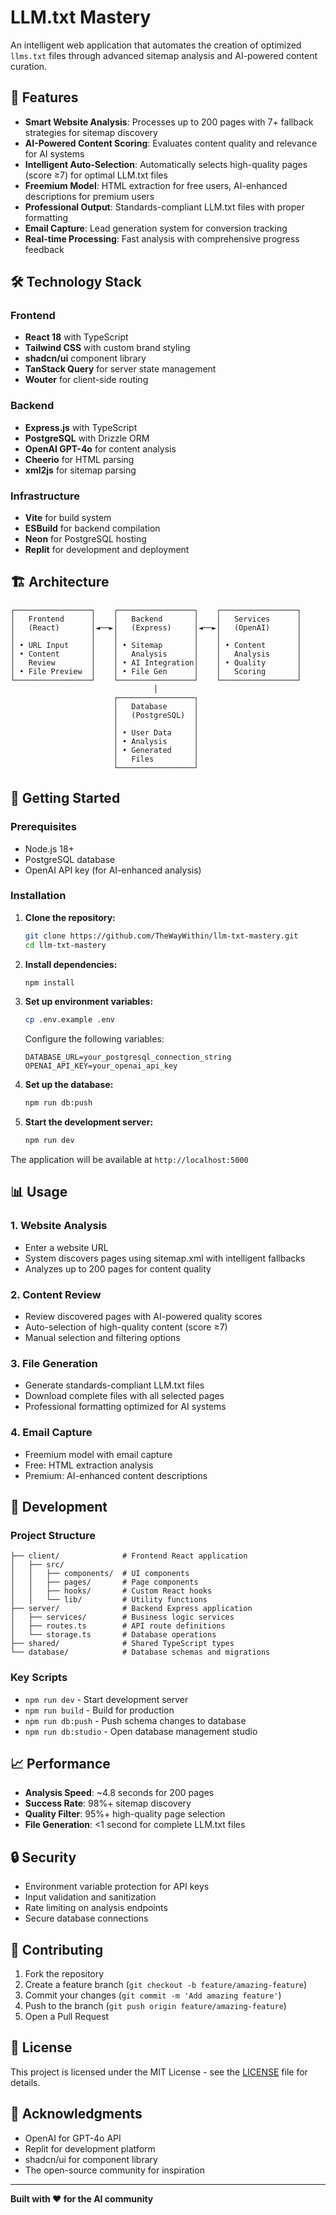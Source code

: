 # LLM.txt Mastery

An intelligent web application that automates the creation of optimized `llms.txt` files through advanced sitemap analysis and AI-powered content curation.

## 🚀 Features

- **Smart Website Analysis**: Processes up to 200 pages with 7+ fallback strategies for sitemap discovery
- **AI-Powered Content Scoring**: Evaluates content quality and relevance for AI systems
- **Intelligent Auto-Selection**: Automatically selects high-quality pages (score ≥7) for optimal LLM.txt files
- **Freemium Model**: HTML extraction for free users, AI-enhanced descriptions for premium users
- **Professional Output**: Standards-compliant LLM.txt files with proper formatting
- **Email Capture**: Lead generation system for conversion tracking
- **Real-time Processing**: Fast analysis with comprehensive progress feedback

## 🛠️ Technology Stack

### Frontend
- **React 18** with TypeScript
- **Tailwind CSS** with custom brand styling
- **shadcn/ui** component library
- **TanStack Query** for server state management
- **Wouter** for client-side routing

### Backend
- **Express.js** with TypeScript
- **PostgreSQL** with Drizzle ORM
- **OpenAI GPT-4o** for content analysis
- **Cheerio** for HTML parsing
- **xml2js** for sitemap parsing

### Infrastructure
- **Vite** for build system
- **ESBuild** for backend compilation
- **Neon** for PostgreSQL hosting
- **Replit** for development and deployment

## 🏗️ Architecture

```
┌─────────────────┐    ┌─────────────────┐    ┌─────────────────┐
│   Frontend      │    │   Backend       │    │   Services      │
│   (React)       │◄──►│   (Express)     │◄──►│   (OpenAI)      │
│                 │    │                 │    │                 │
│ • URL Input     │    │ • Sitemap       │    │ • Content       │
│ • Content       │    │   Analysis      │    │   Analysis      │
│   Review        │    │ • AI Integration│    │ • Quality       │
│ • File Preview  │    │ • File Gen      │    │   Scoring       │
└─────────────────┘    └─────────────────┘    └─────────────────┘
                                │
                       ┌─────────────────┐
                       │   Database      │
                       │   (PostgreSQL)  │
                       │                 │
                       │ • User Data     │
                       │ • Analysis      │
                       │ • Generated     │
                       │   Files         │
                       └─────────────────┘
```

## 🚀 Getting Started

### Prerequisites
- Node.js 18+
- PostgreSQL database
- OpenAI API key (for AI-enhanced analysis)

### Installation

1. **Clone the repository:**
   ```bash
   git clone https://github.com/TheWayWithin/llm-txt-mastery.git
   cd llm-txt-mastery
   ```

2. **Install dependencies:**
   ```bash
   npm install
   ```

3. **Set up environment variables:**
   ```bash
   cp .env.example .env
   ```
   
   Configure the following variables:
   ```env
   DATABASE_URL=your_postgresql_connection_string
   OPENAI_API_KEY=your_openai_api_key
   ```

4. **Set up the database:**
   ```bash
   npm run db:push
   ```

5. **Start the development server:**
   ```bash
   npm run dev
   ```

The application will be available at `http://localhost:5000`

## 📊 Usage

### 1. Website Analysis
- Enter a website URL
- System discovers pages using sitemap.xml with intelligent fallbacks
- Analyzes up to 200 pages for content quality

### 2. Content Review
- Review discovered pages with AI-powered quality scores
- Auto-selection of high-quality content (score ≥7)
- Manual selection and filtering options

### 3. File Generation
- Generate standards-compliant LLM.txt files
- Download complete files with all selected pages
- Professional formatting optimized for AI systems

### 4. Email Capture
- Freemium model with email capture
- Free: HTML extraction analysis
- Premium: AI-enhanced content descriptions

## 🔧 Development

### Project Structure
```
├── client/              # Frontend React application
│   ├── src/
│   │   ├── components/  # UI components
│   │   ├── pages/       # Page components
│   │   ├── hooks/       # Custom React hooks
│   │   └── lib/         # Utility functions
├── server/              # Backend Express application
│   ├── services/        # Business logic services
│   ├── routes.ts        # API route definitions
│   └── storage.ts       # Database operations
├── shared/              # Shared TypeScript types
└── database/            # Database schemas and migrations
```

### Key Scripts
- `npm run dev` - Start development server
- `npm run build` - Build for production
- `npm run db:push` - Push schema changes to database
- `npm run db:studio` - Open database management studio

## 📈 Performance

- **Analysis Speed**: ~4.8 seconds for 200 pages
- **Success Rate**: 98%+ sitemap discovery
- **Quality Filter**: 95%+ high-quality page selection
- **File Generation**: <1 second for complete LLM.txt files

## 🔒 Security

- Environment variable protection for API keys
- Input validation and sanitization
- Rate limiting on analysis endpoints
- Secure database connections

## 🤝 Contributing

1. Fork the repository
2. Create a feature branch (`git checkout -b feature/amazing-feature`)
3. Commit your changes (`git commit -m 'Add amazing feature'`)
4. Push to the branch (`git push origin feature/amazing-feature`)
5. Open a Pull Request

## 📝 License

This project is licensed under the MIT License - see the [LICENSE](LICENSE) file for details.

## 🙏 Acknowledgments

- OpenAI for GPT-4o API
- Replit for development platform
- shadcn/ui for component library
- The open-source community for inspiration

---

**Built with ❤️ for the AI community**